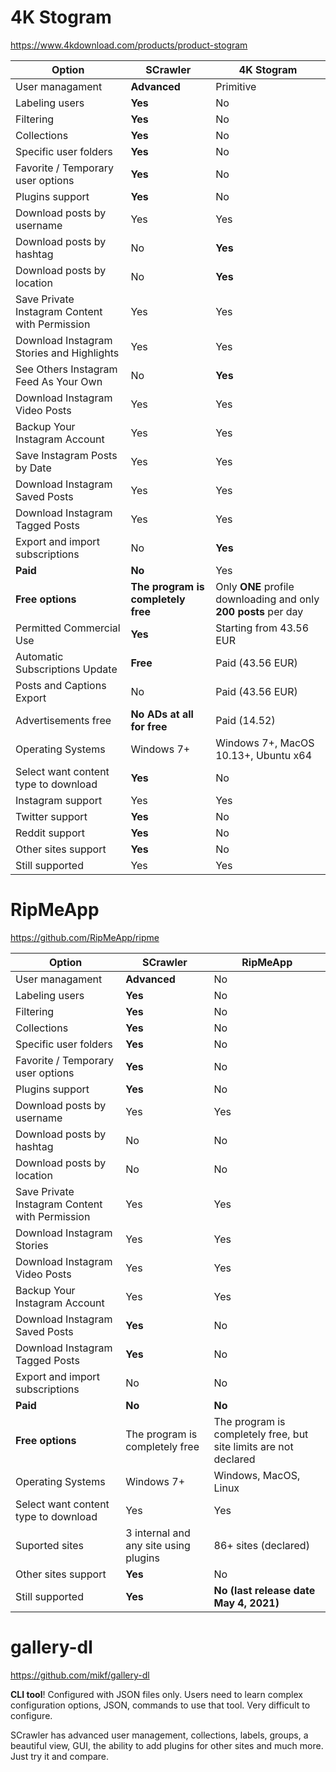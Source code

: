 # 4K Stogram

https://www.4kdownload.com/products/product-stogram

| Option | SCrawler | 4K Stogram |
| ---- | ---- | ---- |
| User managament | **Advanced** | Primitive |
| Labeling users | **Yes** | No |
| Filtering | **Yes** | No |
| Collections | **Yes** | No |
| Specific user folders | **Yes** | No |
| Favorite / Temporary user options | **Yes** | No |
| Plugins support | **Yes** | No |
| Download posts by username | Yes | Yes |
| Download posts by hashtag | No | **Yes** |
| Download posts by location | No | **Yes** |
| Save Private Instagram Content with Permission| Yes | Yes |
| Download Instagram Stories and Highlights | Yes | Yes |
| See Others Instagram Feed As Your Own | No | **Yes** |
| Download Instagram Video Posts | Yes | Yes |
| Backup Your Instagram Account | Yes | Yes |
| Save Instagram Posts by Date | Yes | Yes |
| Download Instagram Saved Posts | Yes | Yes |
| Download Instagram Tagged Posts | Yes | Yes |
| Export and import subscriptions | No | **Yes** |
| **Paid** | **No** | Yes |
| **Free options** | **The program is completely free** | Only **ONE** profile downloading and only **200 posts** per day |
| Permitted Commercial Use | **Yes** | Starting from 43.56 EUR |
| Automatic Subscriptions Update | **Free** | Paid (43.56 EUR) |
| Posts and Captions Export | No | Paid (43.56 EUR) |
| Advertisements free | **No ADs at all for free** | Paid (14.52) |
| Operating Systems | Windows 7+ | Windows 7+, MacOS 10.13+, Ubuntu x64 |
| Select want content type to download | **Yes** | No |
| Instagram support | Yes | Yes |
| Twitter support | **Yes** | No |
| Reddit support | **Yes** | No |
| Other sites support | **Yes** | No |
| Still supported | Yes | Yes |

# RipMeApp

https://github.com/RipMeApp/ripme

| Option | SCrawler | RipMeApp |
| ---- | ---- | ---- |
| User managament | **Advanced** | No |
| Labeling users | **Yes** | No |
| Filtering | **Yes** | No |
| Collections | **Yes** | No |
| Specific user folders | **Yes** | No |
| Favorite / Temporary user options | **Yes** | No |
| Plugins support | **Yes** | No |
| Download posts by username | Yes | Yes |
| Download posts by hashtag | No | No |
| Download posts by location | No | No |
| Save Private Instagram Content with Permission| Yes | Yes |
| Download Instagram Stories | Yes | Yes |
| Download Instagram Video Posts | Yes | Yes |
| Backup Your Instagram Account | Yes | Yes |
| Download Instagram Saved Posts | **Yes** | No |
| Download Instagram Tagged Posts | **Yes** | No |
| Export and import subscriptions | No | No |
| **Paid** | **No** | **No** |
| **Free options** | The program is completely free | The program is completely free, but site limits are not declared |
| Operating Systems | Windows 7+ | Windows, MacOS, Linux |
| Select want content type to download | Yes | Yes |
| Suported sites | 3 internal and any site using plugins | 86+ sites (declared) |
| Other sites support | **Yes** | No |
| Still supported | **Yes** | **No (last release date May 4, 2021)** |

# gallery-dl

https://github.com/mikf/gallery-dl


**CLI tool**! Configured with JSON files only. Users need to learn complex configuration options, JSON, commands to use that tool. Very difficult to configure.

SCrawler has advanced user management, collections, labels, groups, a beautiful view, GUI, the ability to add plugins for other sites and much more. Just try it and compare.
